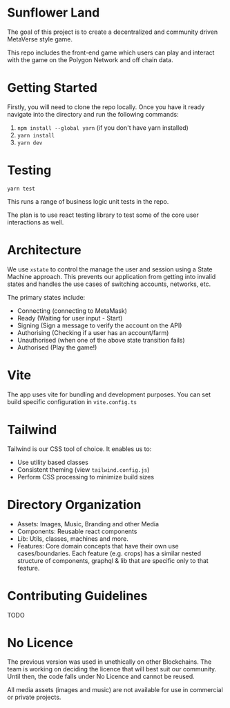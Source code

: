# Sunflower Land

The goal of this project is to create a decentralized and community driven MetaVerse style game.

This repo includes the front-end game which users can play and interact with the game on the Polygon Network and off chain data.

# Getting Started

Firstly, you will need to clone the repo locally. Once you have it ready navigate into the directory and run the following commands:

1. `npm install --global yarn` (if you don't have yarn installed)
2. `yarn install`
3. `yarn dev`

# Testing

`yarn test`

This runs a range of business logic unit tests in the repo.

The plan is to use react testing library to test some of the core user interactions as well.

# Architecture

We use `xstate` to control the manage the user and session using a State Machine approach. This prevents our application from getting into invalid states and handles the use cases of switching accounts, networks, etc.

The primary states include:

- Connecting (connecting to MetaMask)
- Ready (Waiting for user input - Start)
- Signing (Sign a message to verify the account on the API)
- Authorising (Checking if a user has an account/farm)
- Unauthorised (when one of the above state transition fails)
- Authorised (Play the game!)

# Vite

The app uses vite for bundling and development purposes. You can set build specific configuration in `vite.config.ts`

# Tailwind

Tailwind is our CSS tool of choice. It enables us to:

- Use utility based classes
- Consistent theming (view `tailwind.config.js`)
- Perform CSS processing to minimize build sizes

# Directory Organization

- Assets: Images, Music, Branding and other Media
- Components: Reusable react components
- Lib: Utils, classes, machines and more.
- Features: Core domain concepts that have their own use cases/boundaries.
  Each feature (e.g. crops) has a similar nested structure of components, graphql & lib that are specific only to that feature.

# Contributing Guidelines

TODO

# No Licence

The previous version was used in unethically on other Blockchains. The team is working on deciding the licence that will best suit our community. Until then, the code falls under No Licence and cannot be reused.


All media assets (images and music) are not available for use in commercial or private projects.
